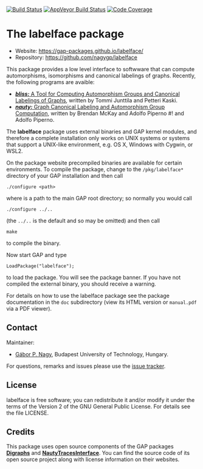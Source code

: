 [![Build Status](https://travis-ci.com/nagygp/labelface.svg?branch=master)](https://travis-ci.com/nagygp/labelface)
[![AppVeyor Build Status](https://ci.appveyor.com/api/projects/status/github/nagygp/labelface?branch=master&svg=true)](https://ci.appveyor.com/project/nagygp/labelface)
[![Code Coverage](https://codecov.io/github/nagygp/labelface/coverage.svg?branch=master&token=)](https://codecov.io/gh/nagygp/labelface)

# The labelface package

* Website: https://gap-packages.github.io/labelface/
* Repository: https://github.com/nagygp/labelface

This package provides a low level interface to softwware that can compute automorphisms, isomorphisms and canonical labelings of graphs. Recently, the following programs are avaible:

* [***bliss:*** A Tool for Computing Automorphism Groups and Canonical Labelings of Graphs](http://www.tcs.hut.fi/Software/bliss/), written by Tommi Junttila and Petteri Kaski. 
* [***nauty:*** Graph Canonical Labeling and Automorphism Group Computation](https://pallini.di.uniroma1.it/), written by Brendan McKay and Adolfo Piperno
#! and Adolfo Piperno.

The **labelface** package uses external binaries and GAP kernel modules, and therefore a complete installation only works on UNIX systems or systems that support a UNIX-like environment, e.g. OS X, Windows with Cygwin, or WSL2. 

On the package website precompiled binaries are available for certain environments. To compile the package, change to the `/pkg/labelface*` directory  of your GAP installation and then call
	
	./configure <path>

where <path> is a path to the main GAP root directory; so normally you would call

	./configure ../..

(the `../..` is the default and so may be omitted) and then call

	make 
  
to compile the binary.

Now start GAP and type

	LoadPackage("labelface");

to load the package. You will see the package banner. If you have not compiled the external binary, you should receive a warning.

For details on how to use the labelface package see the package documentation in the `doc` subdirectory (view its HTML version or  `manual.pdf`  via a PDF viewer). 

## Contact

Maintainer:

* [Gábor P. Nagy](https://algebra.math.bme.hu/nagy-gabor), Budapest University of Technology, Hungary.

For questions, remarks and issues please use the [issue tracker](https://github.com/nagygp/labelface/issues).

## License

labelface is free software; you can redistribute it and/or modify it under the terms of the Version 2 of the GNU General Public License. For details see the file LICENSE.

## Credits

This package uses open source components of the GAP packages [**Digraphs**](https://github.com/gap-packages/Digraphs) and [**NautyTracesInterface**](https://github.com/gap-packages/NautyTracesInterface). You can find the source code of its open source project along with license information on their websites. 